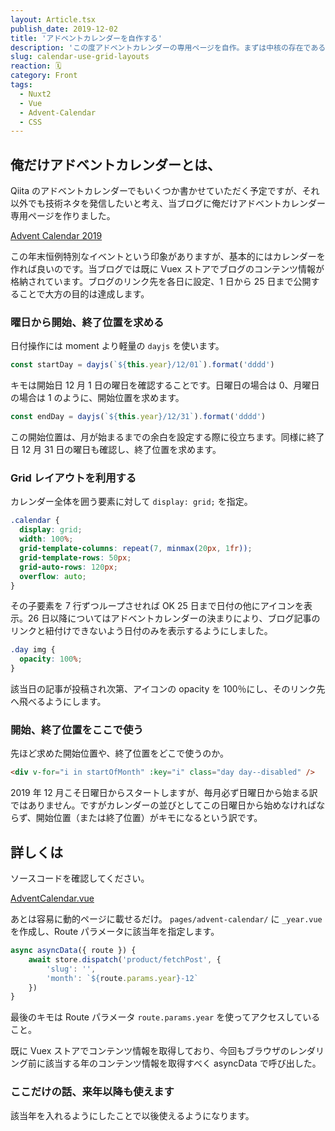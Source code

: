```yaml
---
layout: Article.tsx
publish_date: 2019-12-02
title: 'アドベントカレンダーを自作する'
description: 'この度アドベントカレンダーの専用ページを自作。まずは中核の存在であるカレンダーをGridレイアウトを使って作ります。'
slug: calendar-use-grid-layouts
reaction: 🗓
category: Front
tags:
  - Nuxt2
  - Vue
  - Advent-Calendar
  - CSS
---
```


## 俺だけアドベントカレンダーとは、

Qiita のアドベントカレンダーでもいくつか書かせていただく予定ですが、それ以外でも技術ネタを発信したいと考え、当ブログに俺だけアドベントカレンダー 専用ページを作りました。

<a class="link-preview" href="https://nuxt2.webneko.dev/advent-calendar/2019">Advent Calendar 2019</a>

この年末恒例特別なイベントという印象がありますが、基本的にはカレンダーを作れば良いのです。当ブログでは既に Vuex ストアでブログのコンテンツ情報が格納されています。ブログのリンク先を各日に設定、1 日から 25 日まで公開することで大方の目的は達成します。

### 曜日から開始、終了位置を求める

日付操作には moment より軽量の `dayjs` を使います。

```js
const startDay = dayjs(`${this.year}/12/01`).format('dddd')
```

キモは開始日 12 月 1 日の曜日を確認することです。日曜日の場合は 0、月曜日の場合は 1 のように、開始位置を求めます。

```js
const endDay = dayjs(`${this.year}/12/31`).format('dddd')
```

この開始位置は、月が始まるまでの余白を設定する際に役立ちます。同様に終了日 12 月 31 日の曜日も確認し、終了位置を求めます。

### Grid レイアウトを利用する

カレンダー全体を囲う要素に対して `display: grid;` を指定。

```css
.calendar {
  display: grid;
  width: 100%;
  grid-template-columns: repeat(7, minmax(20px, 1fr));
  grid-template-rows: 50px;
  grid-auto-rows: 120px;
  overflow: auto;
}
```

その子要素を 7 行ずつループさせれば OK 25 日まで日付の他にアイコンを表示。26 日以降についてはアドベントカレンダーの決まりにより、ブログ記事のリンクと紐付けできないよう日付のみを表示するようにしました。

```css
.day img {
  opacity: 100%;
}
```

該当日の記事が投稿され次第、アイコンの opacity を 100％にし、そのリンク先へ飛べるようにします。

### 開始、終了位置をここで使う

先ほど求めた開始位置や、終了位置をどこで使うのか。

```html
<div v-for="i in startOfMonth" :key="i" class="day day--disabled" />
```

2019 年 12 月こそ日曜日からスタートしますが、毎月必ず日曜日から始まる訳ではありません。ですがカレンダーの並びとしてこの日曜日から始めなければならず、開始位置（または終了位置）がキモになるという訳です。

## 詳しくは

ソースコードを確認してください。

<a class="link-preview" href="https://github.com/jiyuujin/webneko-blog/blob/master/components/AdventCalendar.vue">AdventCalendar.vue</a>

あとは容易に動的ページに載せるだけ。 `pages/advent-calendar/` に `_year.vue` を作成し、Route パラメータに該当年を指定します。

```js
async asyncData({ route }) {
    await store.dispatch('product/fetchPost', {
        'slug': '',
        'month': `${route.params.year}-12`
    })
}
```

最後のキモは Route パラメータ `route.params.year` を使ってアクセスしていること。

既に Vuex ストアでコンテンツ情報を取得しており、今回もブラウザのレンダリング前に該当する年のコンテンツ情報を取得すべく asyncData で呼び出した。

### ここだけの話、来年以降も使えます

該当年を入れるようにしたことで以後使えるようになります。
